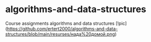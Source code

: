 # algorithms-and-data-structures
Course assignments algorithms and data structures
[!pic]
(https://github.com/ertert2000/algorithms-and-data-structures/blob/main/resurses/нада%20домой.png)